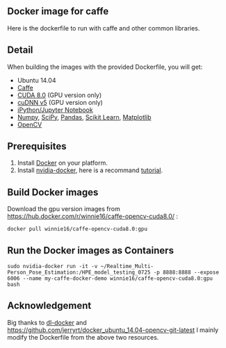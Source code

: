 ## Docker image for caffe

Here is the dockerfile to run with caffe and other common libraries.

## Detail

When building the images with the provided Dockerfile, you will get:

* Ubuntu 14.04
* [Caffe](http://caffe.berkeleyvision.org/)
* [CUDA 8.0](https://developer.nvidia.com/cuda-toolkit) (GPU version only)
* [cuDNN v5](https://developer.nvidia.com/cudnn) (GPU version only)
* [iPython/Jupyter Notebook](http://jupyter.org/)
* [Numpy](http://www.numpy.org/), [SciPy](https://www.scipy.org/), [Pandas](http://pandas.pydata.org/), [Scikit Learn](http://scikit-learn.org/), [Matplotlib](http://matplotlib.org/)
* [OpenCV](http://opencv.org/)

## Prerequisites

1. Install [Docker](https://docs.docker.com/engine/installation/) on your platform.
2. Install [nvidia-docker](https://github.com/NVIDIA/nvidia-docker), here is a recommand [tutorial](https://github.com/NVIDIA/nvidia-docker/wiki/Installation).

## Build Docker images

Download the gpu version images from https://hub.docker.com/r/winnie16/caffe-opencv-cuda8.0/ :
```
docker pull winnie16/caffe-opencv-cuda8.0:gpu
```

## Run the Docker images as Containers

```
sudo nvidia-docker run -it -v ~/Realtime_Multi-Person_Pose_Estimation:/HPE_model_testing_0725 -p 8888:8888 --expose 6006 --name my-caffe-docker-demo winnie16/caffe-opencv-cuda8.0:gpu bash
```

## Acknowledgement

Big thanks to 
[dl-docker](https://github.com/floydhub/dl-docker)
and 
https://github.com/jerryrt/docker_ubuntu_14.04-opencv-git-latest
I mainly modify the Dockerfile from the above two resources.
